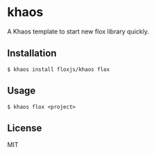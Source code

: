 # khaos

A Khaos template to start new flox library quickly.

## Installation

`$ khaos install floxjs/khaos flox`

## Usage

`$ khaos flox <project>`

## License

MIT
